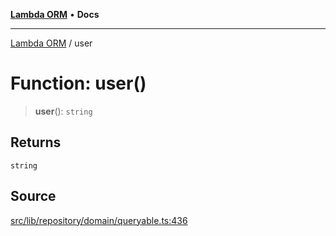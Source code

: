 [**Lambda ORM**](../README.md) • **Docs**

***

[Lambda ORM](../README.md) / user

# Function: user()

> **user**(): `string`

## Returns

`string`

## Source

[src/lib/repository/domain/queryable.ts:436](https://github.com/lambda-orm/lambdaorm-base/blob/4cf2de441f2b52a79b8dbd828c5ce7422ffa163a/src/lib/repository/domain/queryable.ts#L436)
